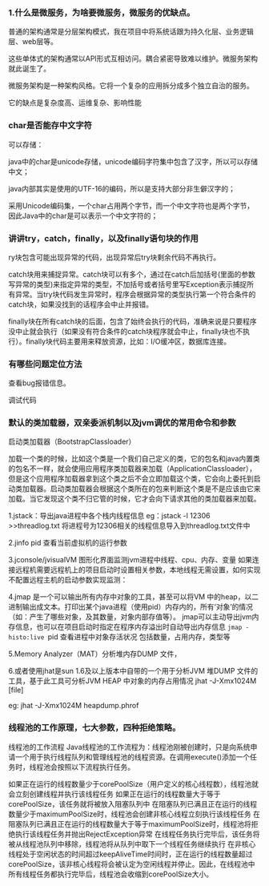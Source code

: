 ### 1.什么是微服务，为啥要微服务，微服务的优缺点。

普通的架构通常是分层架构模式，我在项目中将系统话跟为持久化层、业务逻辑层、web层等。

这些单体式的架构通常以API形式互相访问。耦合紧密导致难以维护。微服务架构就此诞生了。

微服务架构是一种架构风格。它将一个复杂的应用拆分成多个独立自治的服务。

它的缺点是复杂度高、运维复杂、影响性能

### char是否能存中文字符

可以存储：

 java中的char是unicode存储，unicode编码字符集中包含了汉字，所以可以存储中文；

java内部其实是使用的UTF-16的编码，所以是支持大部分非生僻汉字的；

采用Unicode编码集，一个char占用两个字节，而一个中文字符也是两个字节，因此Java中的char是可以表示一个中文字符的；

### 讲讲try，catch，finally，以及finally语句块的作用

ry块包含可能出现异常的代码，出现异常后try块剩余代码不再执行。

catch块用来捕捉异常。catch块可以有多个，通过在catch后加括号(里面的参数写异常的类型)来指定异常的类型，不加括号或者括号里写Exception表示捕捉所有异常。当try块代码发生异常时，程序会根据异常的类型执行第一个符合条件的catch块，如果没找到的话程序会中止并报错。

finally块在所有catch块的后面，包含了始终会执行的代码，准确来说是只要程序没中止就会执行（如果没有符合条件的catch块程序就会中止，finally块也不执行）。finally块代码主要用来释放资源，比如：I/O缓冲区，数据库连接。


### 有哪些问题定位方法

查看bug报错信息。

调试代码

### 默认的类加载器，双亲委派机制以及jvm调优的常用命令和参数

启动类加载器（BootstrapClassloader）

加载一个类的时候，比如这个类是一个我们自己定义的类，它的包名和java内置类的包名不一样，就会使用应用程序类加载器来加载（ApplicationClassloader），但是这个应用程序加载器拿到这个类之后不会立即加载这个类，它会向上委托到启动类加载器。启动类加载器会根据这个类所在的包来判断这个类是不是应该由它来加载。当它发现这个类不归它管的时候，它才会向下请求其他的类加载器来加载。

1.jstack：导出java进程中各个栈内线程信息 eg：jstack -l 12306 >>threadlog.txt 将进程号为12306相关的线程信息导入到threadlog.txt文件中 

2.jinfo pid 查看当前虚拟机的运行参数

3.jconsole/jvisualVM 图形化界面监测jvm进程中线程、cpu、内存、变量 如果连接远程机需要远程机上的项目启动时设置相关参数，本地线程无需设置，如何实现不配置远程主机的启动参数实现监测：

4.jmap 是一个可以输出所有内存中对象的工具，甚至可以将VM 中的heap，以二进制输出成文本。打印出某个java进程（使用pid）内存内的，所有‘对象’的情况（如：产生了哪些对象，及其数量，对象内部存值等）。 jmap可以主动导出jvm内存信息，也可以在项目启动时指定在程序内存溢出时自动导出内存信息
`jmap -histo:live `pid 查看进程中对象存活状况 包括数量，占用内存，类型等

5.Memory Analyzer（MAT）分析堆内存DUMP 文件，

6.或者使用jhat是sun 1.6及以上版本中自带的一个用于分析JVM 堆DUMP 文件的工具，基于此工具可分析JVM HEAP 中对象的内存占用情况
jhat -J-Xmx1024M [file] 

eg:  jhat -J-Xmx1024M heapdump.phrof

### 线程池的工作原理，七大参数，四种拒绝策略。

线程池的工作流程
Java线程池的工作流程为：线程池刚被创建时，只是向系统申请一个用于执行线程队列和管理线程池的线程资源。在调用execute()添加一个任务时，线程池会按照以下流程执行任务。

如果正在运行的线程数量少于corePoolSize（用户定义的核心线程数），线程池就会立刻创建线程并执行该线程任务
如果正在运行的线程数量大于等于corePoolSize，该任务就将被放入阻塞队列中
在阻塞队列已满且正在运行的线程数量少于maximumPoolSize时，线程池会创建非核心线程立刻执行该线程任务
在阻塞队列已满且正在运行的线程数量大于等于maximumPoolSize时，线程池将拒绝执行该线程任务并抛出RejectException异常
在线程任务执行完毕后，该任务将被从线程池队列中移除，线程池将从队列中取下一个线程任务继续执行
在非核心线程处于空闲状态的时间超过keepAliveTime时间时，正在运行的线程数量超过corePoolSize，该非核心线程将会被认定为空闲线程并停止。因此，在线程池中所有线程任务都执行完毕后，线程池会收缩到corePoolSize大小。
